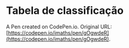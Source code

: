 # Tabela de classificação

A Pen created on CodePen.io. Original URL: [https://codepen.io/imaths/pen/gOgwdeR](https://codepen.io/imaths/pen/gOgwdeR).


